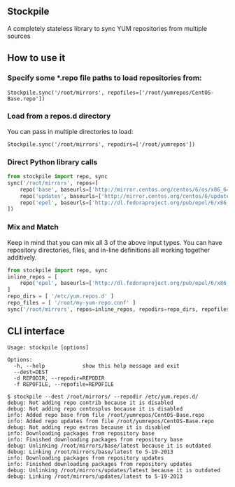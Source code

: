 Stockpile
---------

A completely stateless library to sync YUM repositories from multiple sources

How to use it
-------------

### Specify some *.repo file paths to load repositories from:

```
Stockpile.sync('/root/mirrors', repofiles=['/root/yumrepos/CentOS-Base.repo'])
```

### Load from a repos.d directory

You can pass in multiple directories to load:

```
Stockpile.sync('/root/mirrors', repodirs=['/root/yumrepos'])
```

### Direct Python library calls

```python
from stockpile import repo, sync
sync('/root/mirrors', repos=[
    repo('base', baseurls=['http://mirror.centos.org/centos/6/os/x86_64']),
    repo('updates', baseurls=['http://mirror.centos.org/centos/6/updates/x86_64']),
    repo('epel', baseurls=['http://dl.fedoraproject.org/pub/epel/6/x86_64'])
])
```

### Mix and Match

Keep in mind that you can mix all 3 of the above input types. You can have
repository directories, files, and in-line definitions all working together
additively.

```python
from stockpile import repo, sync
inline_repos = [
    repo('epel', baseurls=['http://dl.fedoraproject.org/pub/epel/6/x86_64'])
]
repo_dirs = [ '/etc/yum.repos.d' ]
repo_files = [ '/root/my-yum-repo.conf' ]
sync('/root/mirrors', repos=inline_repos, repodirs=repo_dirs, repofiles = repo_files)
```

CLI interface
-------------

```
Usage: stockpile [options]

Options:
  -h, --help            show this help message and exit
  --dest=DEST           
  -d REPODIR, --repodir=REPODIR
  -f REPOFILE, --repofile=REPOFILE
```

```
$ stockpile --dest /root/mirrors/ --repodir /etc/yum.repos.d/
debug: Not adding repo contrib because it is disabled
debug: Not adding repo centosplus because it is disabled
info: Added repo base from file /root/yumrepos/CentOS-Base.repo
info: Added repo updates from file /root/yumrepos/CentOS-Base.repo
debug: Not adding repo extras because it is disabled
info: Downloading packages from repository base
info: Finished downloading packages from repository base
debug: Unlinking /root/mirrors/base/latest because it is outdated
debug: Linking /root/mirrors/base/latest to 5-19-2013
info: Downloading packages from repository updates
info: Finished downloading packages from repository updates
debug: Unlinking /root/mirrors/updates/latest because it is outdated
debug: Linking /root/mirrors/updates/latest to 5-19-2013
```
